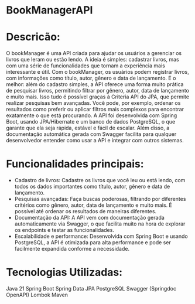 # BookManagerAPI

# Descricão: 
O bookManager é uma API criada para ajudar os usuários a gerenciar os livros que leram ou estão lendo. A ideia é simples: cadastrar livros, mas com uma série de funcionalidades que tornam a experiência mais interessante e útil.
Com o bookManager, os usuários podem registrar livros, com informações como título, autor, gênero e data de lançamento. E o melhor: além do cadastro simples, a API oferece uma forma muito prática de pesquisar livros, permitindo filtrar por gênero, autor, data de lançamento e muito mais. Isso tudo é possível graças à Criteria API do JPA, que permite realizar pesquisas bem avançadas. Você pode, por exemplo, ordenar os resultados como preferir ou aplicar filtros mais complexos para encontrar exatamente o que está procurando.
A API foi desenvolvida com Spring Boot, usando JPA/Hibernate e um banco de dados PostgreSQL, o que garante que ela seja rápida, estável e fácil de escalar. Além disso, a documentação automática gerada com Swagger facilita para qualquer desenvolvedor entender como usar a API e integrar com outros sistemas.

# Funcionalidades principais:
* Cadastro de livros: Cadastre os livros que você leu ou está lendo, com todos os dados importantes como título, autor, gênero e data de lançamento.
* Pesquisas avançadas: Faça buscas poderosas, filtrando por diferentes critérios como gênero, autor, data de lançamento e muito mais. É possível até ordenar os resultados de maneiras diferentes.
* Documentação da API: A API vem com documentação gerada automaticamente via Swagger, o que facilita muito na hora de explorar os endpoints e testar as funcionalidades.
* Escalabilidade e performance: Desenvolvida com Spring Boot e usando PostgreSQL, a API é otimizada para alta performance e pode ser facilmente expandida conforme a necessidade.

# Tecnologias Utilizadas:
Java 21
Spring Boot
Spring Data JPA
PostgreSQL
Swagger (Springdoc OpenAPI)
Lombok
Maven
